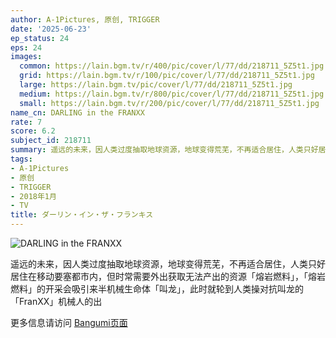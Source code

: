 ```yaml
---
author: A-1Pictures, 原创, TRIGGER
date: '2025-06-23'
ep_status: 24
eps: 24
images:
  common: https://lain.bgm.tv/r/400/pic/cover/l/77/dd/218711_5Z5t1.jpg
  grid: https://lain.bgm.tv/r/100/pic/cover/l/77/dd/218711_5Z5t1.jpg
  large: https://lain.bgm.tv/pic/cover/l/77/dd/218711_5Z5t1.jpg
  medium: https://lain.bgm.tv/r/800/pic/cover/l/77/dd/218711_5Z5t1.jpg
  small: https://lain.bgm.tv/r/200/pic/cover/l/77/dd/218711_5Z5t1.jpg
name_cn: DARLING in the FRANXX
rate: 7
score: 6.2
subject_id: 218711
summary: 遥远的未来，因人类过度抽取地球资源，地球变得荒芜，不再适合居住，人类只好居住在移动要塞都市内，但时常需要外出获取无法产出的资源「熔岩燃料」，「熔岩燃料」的开采会吸引来半机械生命体「叫龙」，此时就轮到人类操对抗叫龙的「FranXX」机械人的出
tags:
- A-1Pictures
- 原创
- TRIGGER
- 2018年1月
- TV
title: ダーリン・イン・ザ・フランキス
---
```


![DARLING in the FRANXX](https://lain.bgm.tv/r/400/pic/cover/l/77/dd/218711_5Z5t1.jpg)

遥远的未来，因人类过度抽取地球资源，地球变得荒芜，不再适合居住，人类只好居住在移动要塞都市内，但时常需要外出获取无法产出的资源「熔岩燃料」，「熔岩燃料」的开采会吸引来半机械生命体「叫龙」，此时就轮到人类操对抗叫龙的「FranXX」机械人的出

更多信息请访问 [Bangumi页面](https://bgm.tv/subject/218711)